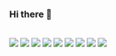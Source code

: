 ### Hi there 👋
<br>
<img src="https://img.shields.io/badge/SAS-blue?style=flat-square&logo=data:image/svg+xml;base64,aHR0cHM6Ly91cGxvYWQud2lraW1lZGlhLm9yZy93aWtpcGVkaWEvY29tbW9ucy8xLzEwL1NBU19sb2dvX2hvcml6LnN2Zw==&logoColor=white"/>
<img src="https://img.shields.io/badge/Docker-blue?style=flat-square&logo=docker&logoColor=white"/>
<img src="https://img.shields.io/badge/Python-blue?style=flat-square&logo=python&logoColor=white"/>
<img src="https://img.shields.io/badge/Django-blue?style=flat-square&logo=django&logoColor=white"/>
<img src="https://img.shields.io/badge/PostgreSQL-blue?style=flat-square&logo=postgresql&logoColor=white"/>
<img src="https://img.shields.io/badge/SAS-blue?style=flat-square&logo=sas&logoColor=white"/>
<img src="https://img.shields.io/badge/MLflow-blue?style=flat-square&logo=mlflow&logoColor=white"/>
<img src="https://img.shields.io/badge/Grafana-blue?style=flat-square&logo=grafana&logoColor=white"/>
<img src="https://img.shields.io/badge/NGINX-blue?style=flat-square&logo=nginx&logoColor=white"/>


<!--
**utlim/utlim** is a ✨ _special_ ✨ repository because its `README.md` (this file) appears on your GitHub profile.

Here are some ideas to get you started:

- 🔭 I’m currently working on ...
- 🌱 I’m currently learning ...
- 👯 I’m looking to collaborate on ...
- 🤔 I’m looking for help with ...
- 💬 Ask me about ...
- 📫 How to reach me: ...
- 😄 Pronouns: ...
- ⚡ Fun fact: ...
-->
